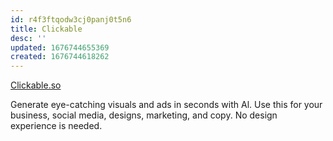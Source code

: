 ```yaml
---
id: r4f3ftqodw3cj0panj0t5n6
title: Clickable
desc: ''
updated: 1676744655369
created: 1676744618262
---
```


[Clickable.so](https://Clickable.so)

Generate eye-catching visuals and
ads in seconds with Al. Use this for
your business, social media, designs,
marketing, and copy.
No design experience is needed.